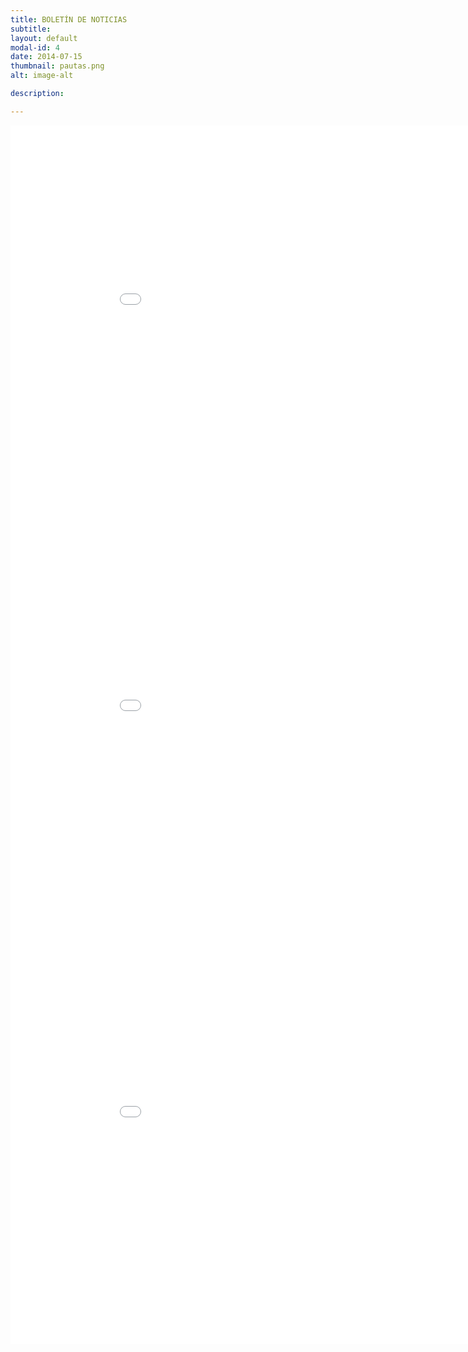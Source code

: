 ```yaml
---
title: BOLETÍN DE NOTICIAS
subtitle: 
layout: default
modal-id: 4
date: 2014-07-15
thumbnail: pautas.png
alt: image-alt

description: 

---
```


<html>
<body>
<embed src="img/poster/ISLP_Bolivia_B3.pdf" width="950" height="650">

<embed src="img/poster/ISLP_Bolivia_clausura.pdf" width="950" height="650">

<embed src="img/poster/ISLP_Bolivia_B1.pdf" width="950" height="650">
</body>
</html>